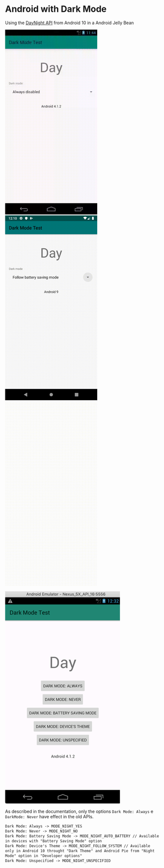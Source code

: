 # Android with Dark Mode

Using the [DayNight API](https://developer.android.com/preview/features/darktheme) from Android 10 in a Android Jelly Bean

<img width="300px" src="./images/dark-mode.jelly-bean.gif" /> <img width="300px" src="./images/dark-mode.android-pie.gif" /> <img width="300px" src="./images/dark-mode.android-10.gif" />

![Android Jelly Bean with DayNight API](./images/dark_mode_api_16.gif)

As described in the documentation, only the options `Dark Mode: Always` e `DarkMode: Never` have effect in the old APIs.

```
Dark Mode: Always -> MODE_NIGHT_YES
Dark Mode: Never -> MODE_NIGHT_NO
Dark Mode: Battery Saving Mode -> MODE_NIGHT_AUTO_BATTERY // Available in devices with "Battery Saving Mode" option
Dark Mode: Device's Theme -> MODE_NIGHT_FOLLOW_SYSTEM // Available only in Android 10 throught "Dark Theme" and Android Pie from "Night Mode" option in "Developer options"
Dark Mode: Unspecified -> MODE_NIGHT_UNSPECIFIED
```
